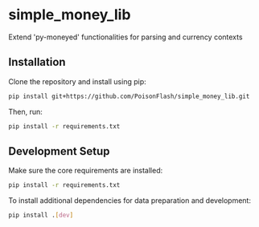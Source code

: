 # simple_money_lib

Extend 'py-moneyed' functionalities for parsing and currency contexts

## Installation

Clone the repository and install using pip:

```bash
pip install git+https://github.com/PoisonFlash/simple_money_lib.git
```

Then, run:
```bash
pip install -r requirements.txt
```

## Development Setup

Make sure the core requirements are installed:

```bash
pip install -r requirements.txt
```

To install additional dependencies for data preparation and development:

```bash
pip install .[dev]
```

